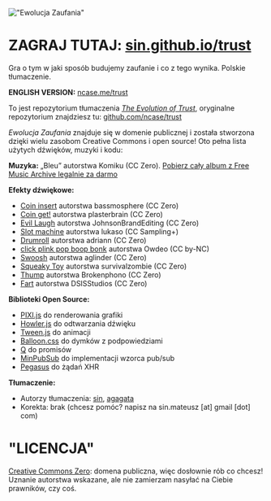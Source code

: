 !["Ewolucja Zaufania"](https://sin.github.io/trust/assets/logo.png)

# ZAGRAJ TUTAJ: [sin.github.io/trust](https://sin.github.io/trust/)

Gra o tym w jaki sposób budujemy zaufanie i co z tego wynika. Polskie tłumaczenie.

**ENGLISH VERSION:** [ncase.me/trust](http://ncase.me/trust/)

To jest repozytorium tłumaczenia *[The Evolution of Trust](http://ncase.me/trust/)*, oryginalne repozytorium znajdziesz tu: [github.com/ncase/trust](https://github.com/ncase/trust)

*Ewolucja Zaufania* znajduje się w domenie publicznej i została stworzona dzięki wielu zasobom Creative Commons i open source! Oto pełna lista użytych dźwięków, muzyki i kodu:

**Muzyka:** „Bleu” autorstwa Komiku (CC Zero). [Pobierz cały album z Free Music Archive legalnie za darmo](http://freemusicarchive.org/music/Komiku/Its_time_for_adventure_/)

**Efekty dźwiękowe:**

* [Coin insert](https://freesound.org/people/bassmosphere/sounds/384700/) autorstwa bassmosphere (CC Zero)
* [Coin get!](https://freesound.org/people/plasterbrain/sounds/242857/) autorstwa plasterbrain (CC Zero)
* [Evil Laugh](https://freesound.org/people/JohnsonBrandEditing/sounds/173933/) autorstwa JohnsonBrandEditing (CC Zero)
* [Slot machine](https://freesound.org/people/lukaso/sounds/69689/) autorstwa lukaso (CC Sampling+)
* [Drumroll](https://freesound.org/people/adriann/sounds/191718/) autorstwa adriann (CC Zero)
* [click plink pop boop bonk](https://freesound.org/people/Owdeo/sounds/116653/) autorstwa Owdeo (CC by-NC)
* [Swoosh](https://freesound.org/people/aglinder/sounds/264468/) autorstwa aglinder (CC Zero)
* [Squeaky Toy](https://freesound.org/people/survivalzombie/sounds/240015/) autorstwa survivalzombie (CC Zero)
* [Thump](https://freesound.org/people/Brokenphono/sounds/344149/) autorstwa Brokenphono (CC Zero)
* [Fart](https://freesound.org/people/DSISStudios/sounds/241000/) autorstwa DSISStudios (CC Zero)

**Biblioteki Open Source:**

* [PIXI.js](http://www.pixijs.com/) do renderowania grafiki
* [Howler.js](https://howlerjs.com/) do odtwarzania dźwięku
* [Tween.js](http://www.createjs.com/tweenjs) do animacji
* [Balloon.css](https://kazzkiq.github.io/balloon.css/) do dymków z podpowiedziami
* [Q](https://github.com/kriskowal/q/) do promisów
* [MinPubSub](https://github.com/daniellmb/MinPubSub) do implementacji wzorca pub/sub
* [Pegasus](https://github.com/typicode/pegasus) do żądań XHR

**Tłumaczenie:**

* Autorzy tłumaczenia: [sin](https://github.com/sin/), [agagata](https://github.com/agagata/)
* Korekta: brak (chcesz pomóc? napisz na sin.mateusz [at] gmail [dot] com)

# "LICENCJA"

[Creative Commons Zero](https://github.com/ncase/trust/blob/gh-pages/LICENSE): domena publiczna, więc dosłownie rób co chcesz! Uznanie autorstwa wskazane, ale nie zamierzam nasyłać na Ciebie prawników, czy coś.

